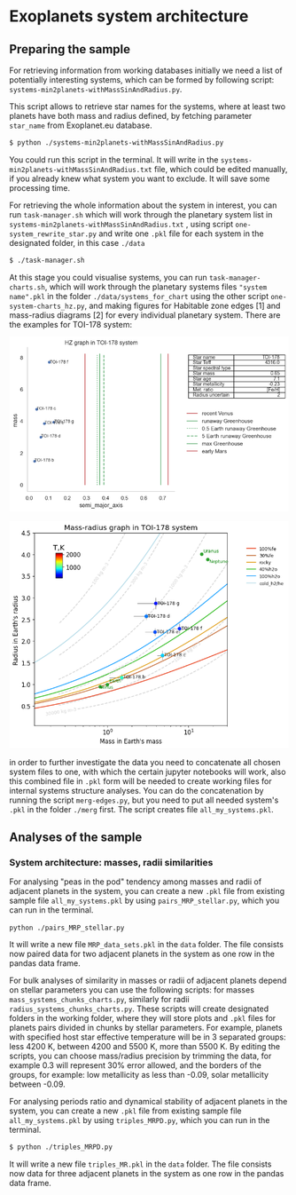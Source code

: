 # Exoplanets system architecture

## Preparing the sample

For retrieving information from working databases initially we need a list of potentially interesting systems, which can be formed by following script: `systems-min2planets-withMassSinAndRadius.py`.

This script allows to retrieve star names for the systems, where at least two planets have both mass and radius defined, by fetching parameter `star_name` from Exoplanet.eu database.

``` sh
$ python ./systems-min2planets-withMassSinAndRadius.py
```

You could run this script in the terminal. It will write in the `systems-min2planets-withMassSinAndRadius.txt` file, which could be edited manually, if you already knew what system you want to exclude. It will save some processing time.

For retrieving the whole information about the system in interest, you can run `task-manager.sh` which will work through the planetary system list in `systems-min2planets-withMassSinAndRadius.txt` , using script `one-system_rewrite_star.py` and write one `.pkl` file for each system in the designated folder, in this case `./data`

``` sh
$ ./task-manager.sh
```

At this stage you could visualise systems, you can run `task-manager-charts.sh`, which will work through the planetary systems files  `"system name".pkl` in the folder `./data/systems_for_chart` using the other script `one-system-charts_hz.py`, and making figures for Habitable zone edges [1] and mass-radius diagrams [2] for every individual planetary system. There are the examples for TOI-178 system:

![](./img/TOI-178_with_HZ_edges.png)

![](./img/TOI-178.png)

in order to further investigate the data you need to concatenate all chosen system files to one, with which the certain jupyter notebooks will work, also this combined file in `.pkl` form will be needed to create working files for internal systems structure analyses. You can do the concatenation by running the script `merg-edges.py`, but you need to put all needed system's `.pkl` in the folder `./merg` first. The script creates file `all_my_systems.pkl`.

## Analyses of the sample

### System architecture: masses, radii similarities

For analysing "peas in the pod" tendency among masses and radii of adjacent planets in the system, you can create a new `.pkl` file from existing sample file `all_my_systems.pkl` by using `pairs_MRP_stellar.py`, which you can run in the terminal.

`python ./pairs_MRP_stellar.py`

It will write a new file `MRP_data_sets.pkl` in the `data` folder. The file consists now paired data for two adjacent planets in the system as one row in the pandas data frame.

For bulk analyses of similarity in masses or radii of adjacent planets depend on stellar parameters you can use the following scripts: for masses `mass_systems_chunks_charts.py`, similarly for radii `radius_systems_chunks_charts.py`. These scripts will create designated folders in the working folder, where they will store plots and `.pkl` files for planets pairs divided in chunks by stellar parameters. For example, planets with specified host star effective temperature will be in 3 separated groups: less 4200 K, between 4200 and 5500 K, more than 5500 K. By editing the scripts, you can choose mass/radius precision by trimming the data, for example 0.3 will represent 30% error allowed, and the borders of the groups, for example: low metallicity as less than -0.09, solar metallicity between -0.09.

For analysing periods ratio and dynamical stability of adjacent planets in the system, you can create a new `.pkl` file from existing sample file `all_my_systems.pkl` by using `triples_MRPD.py`, which you can run in the terminal.

``` sh
$ python ./triples_MRPD.py
```

It will write a new file `triples_MR.pkl` in the `data` folder. The file consists now data for three adjacent planets in the system as one row in the pandas data frame.
